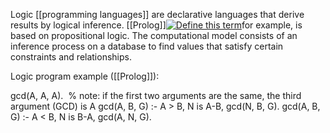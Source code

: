 Logic [[programming languages]] are declarative languages that derive results by logical inference. [[Prolog]][![Define this term](https://www.cs.fsu.edu/~engelen/courses/COP402003/define.gif)](https://www.cs.fsu.edu/~engelen/courses/COP402003/board.html#prolog)for example, is based on propositional logic. The computational model consists of an inference process on a database to find values that satisfy certain constraints and relationships.

Logic program example ([[Prolog]]):

gcd(A, A, A).  % note: if the first two arguments are the same, the third argument (GCD) is A
gcd(A, B, G) :- A > B, N is A-B, gcd(N, B, G).
gcd(A, B, G) :- A < B, N is B-A, gcd(A, N, G).